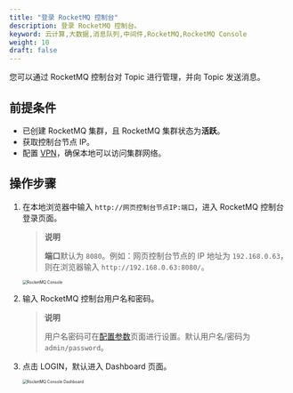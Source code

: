 ```yaml
---
title: "登录 RocketMQ 控制台"
description: 登录 RocketMQ 控制台。
keyword: 云计算,大数据,消息队列,中间件,RocketMQ,RocketMQ Console
weight: 10
draft: false
---
```


您可以通过 RocketMQ 控制台对 Topic 进行管理，并向 Topic 发送消息。

## 前提条件

- 已创建 RocketMQ 集群，且 RocketMQ 集群状态为**活跃**。
- 获取控制台节点 IP。
- 配置 [VPN](/network/vpc/manual/vpn/)，确保本地可以访问集群网络。

## 操作步骤

1. 在本地浏览器中输入 `http://网页控制台节点IP:端口`，进入 RocketMQ 控制台登录页面。

   > **说明**
   > 
   > **端口**默认为 `8080`。例如：网页控制台节点的 IP 地址为 `192.168.0.63`，则在浏览器输入 `http://192.168.0.63:8080/`。

   <img src="/middware/rocketmq/_images/rocketmq_console_login.png" alt="RocketMQ Console" style="zoom:50%;" />  

2. 输入 RocketMQ 控制台用户名和密码。

   > **说明**
   > 
   > 用户名密码可在[配置参数](/middware/rocketmq/manual/config_para/modify_para)页面进行设置。默认用户名/密码为 `admin/password`。

3. 点击 LOGIN，默认进入 Dashboard 页面。

   <img src="/middware/rocketmq/_images/rocketmq_console_dashboard.png" alt="RocketMQ Console Dashboard" style="zoom:50%;" />  

